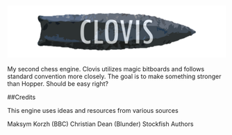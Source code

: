 ![](img/ClovisBanner.png)

My second chess engine. Clovis utilizes magic bitboards and follows standard convention more closely. The goal is to make something stronger than Hopper. Should be easy right? 


##Credits

This engine uses ideas and resources from various sources

Maksym Korzh (BBC)
Christian Dean (Blunder)
Stockfish Authors